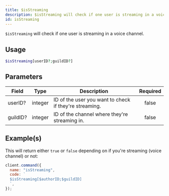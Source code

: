 ```yaml
---
title: $isStreaming
description: $isStreaming will check if one user is streaming in a voice channel.
id: isStreaming
---
```


`$isStreaming` will check if one user is streaming in a voice channel.

## Usage

```php
$isStreaming[userID?;guildID?]
```

## Parameters

| Field    | Type    | Description                                            | Required |
| -------- | ------- | ------------------------------------------------------ | :------: |
| userID?  | integer | ID of the user you want to check if they're streaming. |  false   |
| guildID? | integer | ID of the channel where they're streaming in.          |  false   |

## Example(s)

This will return either `true` or `false` depending on if you're streaming (voice channel) or not:

```javascript
client.command({
  name: "isStreaming",
  code: `
  $isStreaming[$authorID;$guildID]
  `,
});
```
